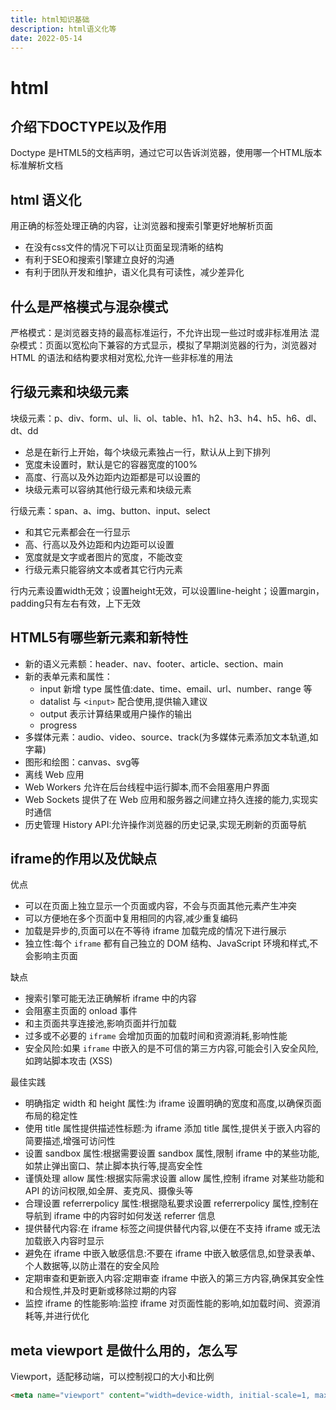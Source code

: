 ```yaml
---
title: html知识基础
description: html语义化等
date: 2022-05-14
---
```


# html

## 介绍下DOCTYPE以及作用

Doctype 是HTML5的文档声明，通过它可以告诉浏览器，使用哪一个HTML版本标准解析文档

## html 语义化

用正确的标签处理正确的内容，让浏览器和搜索引擎更好地解析页面

- 在没有css文件的情况下可以让页面呈现清晰的结构
- 有利于SEO和搜索引擎建立良好的沟通
- 有利于团队开发和维护，语义化具有可读性，减少差异化

## 什么是严格模式与混杂模式

严格模式：是浏览器支持的最高标准运行，不允许出现一些过时或非标准用法
混杂模式：页面以宽松向下兼容的方式显示，模拟了早期浏览器的行为，浏览器对 HTML 的语法和结构要求相对宽松,允许一些非标准的用法

## 行级元素和块级元素

块级元素：p、div、form、ul、li、ol、table、h1、h2、h3、h4、h5、h6、dl、dt、dd

- 总是在新行上开始，每个块级元素独占一行，默认从上到下排列
- 宽度未设置时，默认是它的容器宽度的100%
- 高度、行高以及外边距内边距都是可以设置的
- 块级元素可以容纳其他行级元素和块级元素

行级元素：span、a、img、button、input、select

- 和其它元素都会在一行显示
- 高、行高以及外边距和内边距可以设置
- 宽度就是文字或者图片的宽度，不能改变
- 行级元素只能容纳文本或者其它行内元素

行内元素设置width无效；设置height无效，可以设置line-height；设置margin，padding只有左右有效，上下无效

## HTML5有哪些新元素和新特性

- 新的语义元素额：header、nav、footer、article、section、main
- 新的表单元素和属性：
  - input 新增 type 属性值:date、time、email、url、number、range 等
  - datalist 与 `<input>` 配合使用,提供输入建议
  - output 表示计算结果或用户操作的输出
  - progress
- 多媒体元素：audio、video、source、track(为多媒体元素添加文本轨道,如字幕)
- 图形和绘图：canvas、svg等
- 离线 Web 应用
- Web Workers 允许在后台线程中运行脚本,而不会阻塞用户界面
- Web Sockets 提供了在 Web 应用和服务器之间建立持久连接的能力,实现实时通信
- 历史管理 History API:允许操作浏览器的历史记录,实现无刷新的页面导航

## iframe的作用以及优缺点

优点

- 可以在页面上独立显示一个页面或内容，不会与页面其他元素产生冲突
- 可以方便地在多个页面中复用相同的内容,减少重复编码
- 加载是异步的,页面可以在不等待 iframe 加载完成的情况下进行展示
- 独立性:每个 `iframe` 都有自己独立的 DOM 结构、JavaScript 环境和样式,不会影响主页面

缺点

- 搜索引擎可能无法正确解析 iframe 中的内容
- 会阻塞主页面的 onload 事件
- 和主页面共享连接池,影响页面并行加载
- 过多或不必要的 `iframe` 会增加页面的加载时间和资源消耗,影响性能
- 安全风险:如果 `iframe` 中嵌入的是不可信的第三方内容,可能会引入安全风险,如跨站脚本攻击 (XSS)

最佳实践

- 明确指定 width 和 height 属性:为 iframe 设置明确的宽度和高度,以确保页面布局的稳定性
- 使用 title 属性提供描述性标题:为 iframe 添加 title 属性,提供关于嵌入内容的简要描述,增强可访问性
- 设置 sandbox 属性:根据需要设置 sandbox 属性,限制 iframe 中的某些功能,如禁止弹出窗口、禁止脚本执行等,提高安全性
- 谨慎处理 allow 属性:根据实际需求设置 allow 属性,控制 iframe 对某些功能和 API 的访问权限,如全屏、麦克风、摄像头等
- 合理设置 referrerpolicy 属性:根据隐私要求设置 referrerpolicy 属性,控制在导航到 iframe 中的内容时如何发送 referrer 信息
- 提供替代内容:在 iframe 标签之间提供替代内容,以便在不支持 iframe 或无法加载嵌入内容时显示
- 避免在 iframe 中嵌入敏感信息:不要在 iframe 中嵌入敏感信息,如登录表单、个人数据等,以防止潜在的安全风险
- 定期审查和更新嵌入内容:定期审查 iframe 中嵌入的第三方内容,确保其安全性和合规性,并及时更新或移除过期的内容
- 监控 iframe 的性能影响:监控 iframe 对页面性能的影响,如加载时间、资源消耗等,并进行优化

## meta viewport 是做什么用的，怎么写

Viewport，适配移动端，可以控制视口的大小和比例

```html
<meta name="viewport" content="width=device-width, initial-scale=1, maximum-scale=1">
```
